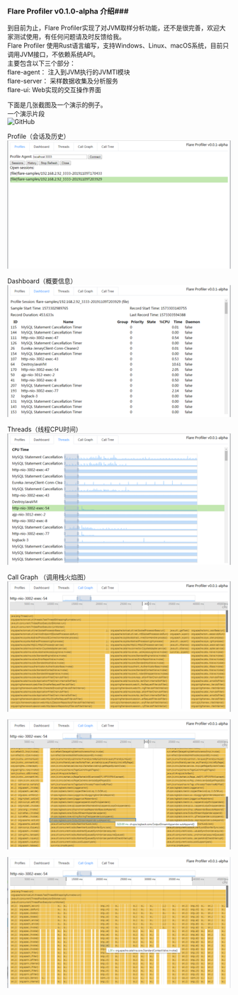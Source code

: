 ### Flare Profiler v0.1.0-alpha 介绍###  
  

到目前为止，Flare Profiler实现了对JVM取样分析功能，还不是很完善，欢迎大家测试使用，有任何问题请及时反馈给我。  
Flare Profiler 使用Rust语言编写，支持Windows、Linux、macOS系统，目前只调用JVM接口，不依赖系统API。  
主要包含以下三个部分：   
flare-agent： 注入到JVM执行的JVMTI模块  
flare-server：  采样数据收集及分析服务  
flare-ui:   Web实现的交互操作界面  
  
下面是几张截图及一个演示的例子。  
一个演示片段  
![GitHub](https://github.com/kylixs/kylixs.github.io/blob/master/flare-profiler/images/v0.1.0/demo-1.gif?raw=true)  
   
Profile（会话及历史）  
![GitHub](https://github.com/kylixs/kylixs.github.io/blob/master/flare-profiler/images/v0.1.0/profile.png?raw=true)  
  
Dashboard（概要信息）  
![GitHub](https://github.com/kylixs/kylixs.github.io/blob/master/flare-profiler/images/v0.1.0/dashboard.png?raw=true)  
  
Threads（线程CPU时间）  
![GitHub](https://github.com/kylixs/kylixs.github.io/blob/master/flare-profiler/images/v0.1.0/threads.png?raw=true)  

Call Graph （调用栈火焰图）  
![GitHub](https://github.com/kylixs/kylixs.github.io/blob/master/flare-profiler/images/v0.1.0/call_graph_1.png?raw=true)  
  
![GitHub](https://github.com/kylixs/kylixs.github.io/blob/master/flare-profiler/images/v0.1.0/call_graph_2.png?raw=true)  
  
![GitHub](https://github.com/kylixs/kylixs.github.io/blob/master/flare-profiler/images/v0.1.0/call_graph_3.png?raw=true)  
  
